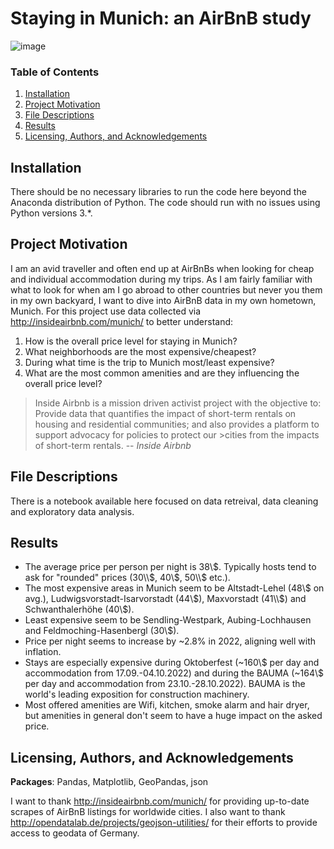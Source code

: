 # Staying in Munich: an AirBnB study

![image](https://user-images.githubusercontent.com/8439378/155898926-44037c38-630d-4cfb-89f4-5ebc7fd79d8a.png)

### Table of Contents

1. [Installation](#installation)
2. [Project Motivation](#motivation)
3. [File Descriptions](#files)
4. [Results](#results)
5. [Licensing, Authors, and Acknowledgements](#licensing)

## Installation <a name="installation"></a>

There should be no necessary libraries to run the code here beyond the Anaconda distribution of Python.  The code should run with no issues using Python versions 3.*.

## Project Motivation<a name="motivation"></a>

I am an avid traveller and often end up at AirBnBs when looking for cheap and individual accommodation during my trips. As I am fairly familiar with what to look for when am I go abroad to other countries but never you them in my own backyard, I want to dive into AirBnB data in my own hometown, Munich. 
For this project use data collected via http://insideairbnb.com/munich/ to better understand:

1. How is the overall price level for staying in Munich?
2. What neighborhoods are the most expensive/cheapest?
3. During what time is the trip to Munich most/least expensive?
4. What are the most common amenities and are they influencing the overall price level?

>Inside Airbnb is a mission driven activist project with the objective to:
>Provide data that quantifies the impact of short-term rentals on housing and residential communities; and also provides a platform to support advocacy for policies to protect our >cities from the impacts of short-term rentals.
> -- <cite>Inside Airbnb</cite>

## File Descriptions <a name="files"></a>

There is a notebook available here focused on data retreival, data cleaning and exploratory data analysis.

## Results<a name="results"></a>

- The average price per person per night is 38\\$. Typically hosts tend to ask for "rounded" prices (30\\$, 40\\$, 50\\$ etc.).
- The most expensive areas in Munich seem to be Altstadt-Lehel (48\\$ on avg.), Ludwigsvorstadt-Isarvorstadt (44\\$), Maxvorstadt (41\\$) and Schwanthalerhöhe (40\\$).
- Least expensive seem to be Sendling-Westpark, Aubing-Lochhausen and Feldmoching-Hasenbergl (30\\$).
- Price per night seems to increase by ~2.8% in 2022, aligning well with inflation.
- Stays are especially expensive during Oktoberfest (~160\\$ per day and accommodation from 17.09.-04.10.2022) and during the BAUMA (~164\\$ per day and accommodation from 23.10.-28.10.2022). BAUMA is the world's leading exposition for construction machinery.
- Most offered amenities are Wifi, kitchen, smoke alarm and hair dryer, but amenities in general don't seem to have a huge impact on the asked price.

## Licensing, Authors, and Acknowledgements<a name="licensing"></a>
<b>Packages</b>: Pandas, Matplotlib, GeoPandas, json

I want to thank http://insideairbnb.com/munich/ for providing up-to-date scrapes of AirBnB listings for worldwide cities.
I also want to thank http://opendatalab.de/projects/geojson-utilities/ for their efforts to provide access to geodata of Germany.
